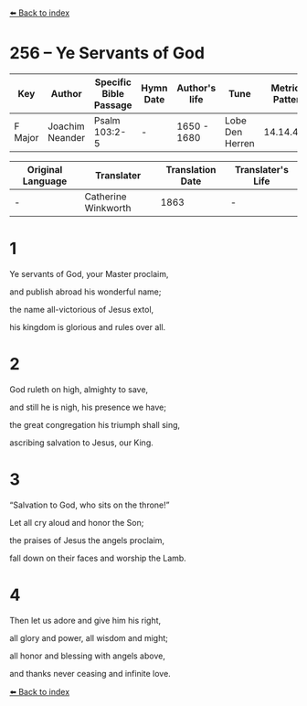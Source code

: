 [⬅️ Back to index](../README.md)

# 256 – Ye Servants of God

Key | Author   | Specific Bible Passage     |Hymn Date |Author's life |Tune |Metrical Pattern   |Composer/Source                                                                                        
-- | --------- | ---------------------------|----------|--------------|-----|-------------------|-------------   
F Major  | Joachim Neander      | Psalm 103:2-5 | -  | 1650 - 1680 | Lobe Den Herren | 14.14.4.7.8 | Chorale Book for England, 1863 

Original Language | Translater | Translation Date   | Translater's Life     
----------------- | --------- | --------------------|-------------   
\-  | Catherine Winkworth      | 1863 | -  | 1827 - 1878 



# 1

Ye servants of God, your Master proclaim,

and publish abroad his wonderful name;

the name all-victorious of Jesus extol,

his kingdom is glorious and rules over all.



# 2

God ruleth on high, almighty to save,

and still he is nigh, his presence we have;

the great congregation his triumph shall sing,

ascribing salvation to Jesus, our King.



# 3

“Salvation to God, who sits on the throne!”

Let all cry aloud and honor the Son;

the praises of Jesus the angels proclaim,

fall down on their faces and worship the Lamb.



# 4

Then let us adore and give him his right,

all glory and power, all wisdom and might;

all honor and blessing with angels above,

and thanks never ceasing and infinite love.

[⬅️ Back to index](../README.md)
